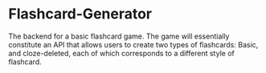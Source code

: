 # Flashcard-Generator
The backend for a basic flashcard game. The game will essentially constitute an API that allows users to create two types of flashcards: Basic, and cloze-deleted, each of which corresponds to a different style of flashcard.
